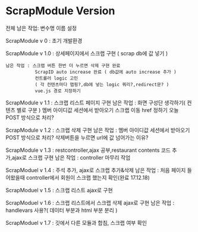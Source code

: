 # ScrapModule Version

전체 남은 작업: 변수명 이름 설정 

ScrapModule v 0 : 초기 개발환경

ScrapModule v 1.0 : 상세페이지에서 스크랩 구현 ( scrap db에 값 넣기 )
```
남은 작업 : 스크랩 버튼 한번 더 누르면 삭제 구현 완료  
		   ScrapID auto increase 완료 ( db값에 auto increase 추가 )
		   컨트롤러 logic 고민 
		   ( 각 컨텐츠마다 맵핑?,db에 넣는 logic 쿼리?,redirect문? )
		   vue.js 경로 지정하기
```

ScrapModule v 1.1 : 스크랩 리스트 페이지 구현
	남은 작업 : 화면 구성단 생각하기( 컨텐츠 별로 구분 ) 
	    	  멤버 아이디값 세션에서 받아오기
			  스크랩 이동 href 정하기 오늘
			  POST 방식으로 처리?

ScrapModule v 1.2 : 스크랩 삭제 구현
	남은 작업 : 멤버 아이디값 세션에서 받아오기
			   POST 방식으로 처리?
			   삭제버튼을 누르면 url에 값 넘어가는 이유?

ScrapModule v 1.3 : restcontroller,ajax 공부,restaurant contents 코드 추가,ajax로 스크랩 구현
	남은 작업 : controller 마무리 작업

ScrapModuel v 1.4 : 주석 추가, ajax로 스크랩 추가&삭제
	남은 작업 : 처음 페이지 들어왔을때 controller에서 회원이 스크랩 했는지 확인(완료 17.12.18)

ScrapModuel v 1.5 : 스크랩 리스트 ajax로 구현

ScrapModuel v 1.6 : 스크랩 리스트에서 스크랩 삭제 ajax로 구현
	남은 작업 : handlevars 사용?( 데이터 부분과 html 부분 분리 )

ScrapModuel v 1.7 : 깃에서 다른 모듈과 합침, 스크랩 여부 확인